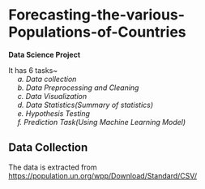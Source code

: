 # Forecasting-the-various-Populations-of-Countries
**Data Science Project**

It has 6 tasks~<br/>
  &emsp; _a. Data collection <br/>
  &emsp; b. Data Preprocessing and Cleaning <br/>
  &emsp; c. Data Visualization<br/>
  &emsp; d. Data Statistics(Summary of statistics)<br/>
  &emsp; e. Hypothesis Testing<br/>
  &emsp; f. Prediction Task(Using Machine Learning Model)_<br/>

## Data Collection
The data is extracted from https://population.un.org/wpp/Download/Standard/CSV/
